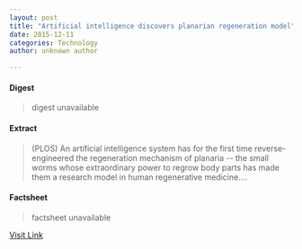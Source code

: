 ```yaml
---
layout: post
title: "Artificial intelligence discovers planarian regeneration model"
date: 2015-12-11
categories: Technology
author: unknown author

---
```



#### Digest
>digest unavailable

#### Extract
>(PLOS) An artificial intelligence system has for the first time reverse-engineered the regeneration mechanism of planaria -- the small worms whose extraordinary power to regrow body parts has made them a research model in human regenerative medicine....

#### Factsheet
>factsheet unavailable

[Visit Link](http://www.eurekalert.org/pub_releases/2015-06/p-aid052815.php)


